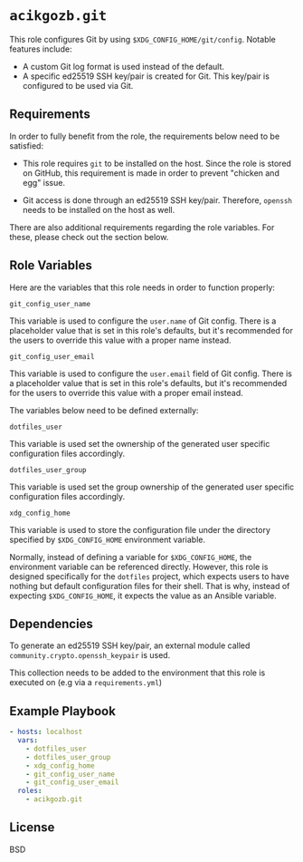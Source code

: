 # `acikgozb.git`

This role configures Git by using `$XDG_CONFIG_HOME/git/config`. Notable features include:

- A custom Git log format is used instead of the default.
- A specific ed25519 SSH key/pair is created for Git. This key/pair is configured to be used via Git.

## Requirements

In order to fully benefit from the role, the requirements below need to be satisfied:

- This role requires `git` to be installed on the host. Since the role is stored on GitHub, this requirement is made in order to prevent "chicken and egg" issue.

- Git access is done through an ed25519 SSH key/pair. Therefore, `openssh` needs to be installed on the host as well.

There are also additional requirements regarding the role variables.
For these, please check out the section below.

## Role Variables

Here are the variables that this role needs in order to function properly:

`git_config_user_name`

This variable is used to configure the `user.name` of Git config.
There is a placeholder value that is set in this role's defaults, but it's recommended for the users to override this value with a proper name instead.

`git_config_user_email`

This variable is used to configure the `user.email` field of Git config.
There is a placeholder value that is set in this role's defaults, but it's recommended for the users to override this value with a proper email instead.

The variables below need to be defined externally:

`dotfiles_user`

This variable is used set the ownership of the generated user specific configuration files accordingly.

`dotfiles_user_group`

This variable is used set the group ownership of the generated user specific configuration files accordingly.

`xdg_config_home`

This variable is used to store the configuration file under the directory specified by `$XDG_CONFIG_HOME` environment variable.

Normally, instead of defining a variable for `$XDG_CONFIG_HOME`, the environment variable can be referenced directly.
However, this role is designed specifically for the `dotfiles` project, which expects users to have nothing but default configuration files for their shell. That is why, instead of expecting `$XDG_CONFIG_HOME`, it expects the value as an Ansible variable.

## Dependencies

To generate an ed25519 SSH key/pair, an external module called `community.crypto.openssh_keypair` is used.

This collection needs to be added to the environment that this role is executed on (e.g via a `requirements.yml`)

## Example Playbook

```yml
- hosts: localhost
  vars:
    - dotfiles_user
    - dotfiles_user_group
    - xdg_config_home
    - git_config_user_name
    - git_config_user_email
  roles:
    - acikgozb.git
```

## License

BSD
